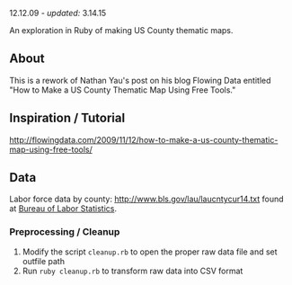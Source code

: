12.12.09 - *updated:* 3.14.15

An exploration in Ruby of making US County thematic maps.

## About

This is a rework of Nathan Yau's post on his blog Flowing Data entitled "How to Make a US County Thematic Map Using Free Tools."

## Inspiration / Tutorial

http://flowingdata.com/2009/11/12/how-to-make-a-us-county-thematic-map-using-free-tools/

## Data

Labor force data by county: http://www.bls.gov/lau/laucntycur14.txt found at [Bureau of Labor Statistics](http://www.bls.gov/lau/#tables).

### Preprocessing / Cleanup

1. Modify the script `cleanup.rb` to open the proper raw data file and set outfile path
1. Run `ruby cleanup.rb` to transform raw data into CSV format
